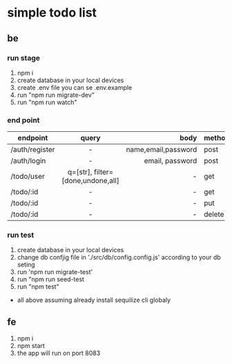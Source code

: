 # simple todo list

## be 
### run stage 
1. npm i 
2. create database in your local devices
3. create .env file you can se .env.example
4. run "npm run migrate-dev"
5. run "npm run watch"

### end point 
| endpoint        | query           | body  | method |
| ------------- |:-------------:| -----:|--------|
| /auth/register    | - | name,email,password | post|
| /auth/login     |    -   |   email, password | post
| /todo/user | q=[str], filter=[done,undone,all]|-   |  get |
|/todo/:id | -| -| get|
| /todo/:id|-|-|put|
| /todo/:id|-|-|delete|

### run test 
1. create database in your local devices
3. change db confjig file in './src/db/config.config.js' according to your db seting
4. run 'npm run migrate-test'
5. run "npm run seed-test
6. run "npm test"


* all above assuming already install sequilize cli globaly


## fe
1. npm i
2. npm start
3. the app will run on port 8083
